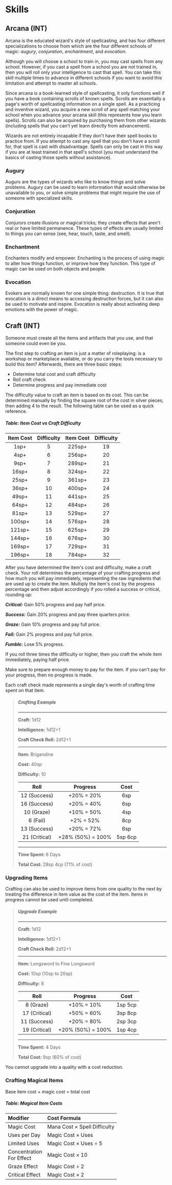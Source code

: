 # Skills

## Arcana (INT)

Arcana is the educated wizard's style of spellcasting, and has four different specializations to choose from which are the four different schools of magic: *augury*, *conjuration*, *enchantment*, and *evocation*.

Although you will choose a school to train in, you may cast spells from any school. However, if you cast a spell from a school you are not trained in, then you will roll only your intelligence to cast that spell. You can take this skill multiple times to advance in different schools if you want to avoid this limitation and attempt to master all schools.

Since arcana is a book-learned style of spellcasting, it only functions well if you have a book containing scrolls of known spells. Scrolls are essentially a page's worth of spellcasting information on a single spell. As a practicing and inventive wizard, you acquire a new scroll of any spell matching your school when you advance your arcana skill (this represents how you learn spells). Scrolls can also be acquired by purchasing them from other wizards (including spells that you can't yet learn directly from advancement).

Wizards are not entirely incapable if they don't have their spell books to practice from. If you attempt to cast any spell that you don't have a scroll for, that spell is cast with disadvantage. Spells can only be cast in this way if you are at least trained in that spell's school (you must understand the basics of casting those spells without assistance).

### Augury

Augurs are the types of wizards who like to know things and solve problems. Augury can be used to learn information that would otherwise be unavailable to you, or solve simple problems that might require the use of someone with specialized skills.

### Conjuration

Conjurors create illusions or magical tricks; they create effects that aren't real or have limited permanence. These types of effects are usually limited to things you can sense (see, hear, touch, taste, and smell).

### Enchantment

Enchanters modify and empower. Enchanting is the process of using magic to alter how things function, or improve how they function. This type of magic can be used on both objects and people.

### Evocation

Evokers are normally known for one simple thing: destruction. It is true that evocation is a direct means to accessing destruction forces, but it can also be used to motivate and inspire. Evocation is really about activating deep emotions with the power of magic.

## Craft (INT)

Someone must create all the items and artifacts that you use, and that someone could even be you.

The first step to crafting an item is just a matter of roleplaying: is a workshop or marketplace available, or do you carry the tools necessary to build this item? Afterwards, there are three basic steps:

* Determine total cost and craft difficulty
* Roll craft check
* Determine progress and pay immediate cost

The difficulty value to craft an item is based on its cost. This can be determined manually by finding the square root of the cost in silver pieces, then adding 4 to the result. The following table can be used as a quick reference.

##### Table: Item Cost vs Craft Difficulty
| Item Cost | Difficulty | Item Cost | Difficulty |
|:-:|:-:|:-:|:-:|
| 1sp+ | 5 | 225sp+ | 19 |
| 4sp+ | 6 | 256sp+ | 20 |
| 9sp+ | 7 | 289sp+ | 21 |
| 16sp+ | 8 | 324sp+ | 22 |
| 25sp+ | 9 | 361sp+ | 23 |
| 36sp+ | 10 | 400sp+ | 24 |
| 49sp+ | 11 | 441sp+ | 25 |
| 64sp+ | 12 | 484sp+ | 26 |
| 81sp+ | 13 | 529sp+ | 27 |
| 100sp+ | 14 | 576sp+ | 28 |
| 121sp+ | 15 | 625sp+ | 29 |
| 144sp+ | 16 | 676sp+ | 30 |
| 169sp+ | 17 | 729sp+ | 31 |
| 196sp+ | 18 | 784sp+ | 32 |

After you have determined the item's cost and difficulty, make a craft check. Your roll determines the percentage of your crafting progress and how much you will pay immediately, representing the raw ingredients that are used up to create the item. Multiply the item's cost by the progress percentage and then adjust accordingly if you rolled a success or critical, rounding up:

***Critical:*** Gain 50% progress and pay half price.

***Success:*** Gain 20% progress and pay three quarters price.

***Graze:*** Gain 10% progress and pay full price.

***Fail:*** Gain 2% progress and pay full price.

***Fumble:*** Lose 5% progress.

If you roll three times the difficulty or higher, then you craft the whole item immediately, paying half price.

Make sure to prepare enough money to pay for the item. If you can't pay for your progress, then no progress is made.

Each craft check made represents a single day's worth of crafting time spent on that item.

> ##### Crafting Example
> ___
> **Craft:** 1d12
>
> **Intelligence:** 1d12+1
>
> **Craft Check Roll:** 2d12+1
> ___
> **Item:** Brigandine
>
> **Cost:** 40sp
>
> **Difficulty:** 10
>
> | Roll | Progress | Cost |
> |:-:|:-:|:-:|
> | 12 (Success) | +20% = 20% | 6sp |
> | 16 (Success) | +20% = 40% | 6sp |
> | 10 (Graze) | +10% = 50% | 4sp |
> | 6 (Fail) | +2% = 52% | 8cp |
> | 13 (Success) | +20% = 72% | 6sp |
> | 21 (Critical) | +28% (50%) = 100% | 5sp 6cp |
> ___
> **Time Spent:** 6 Days
>
> **Total Cost:** 28sp 4cp (71% of cost)

### Upgrading Items

Crafting can also be used to improve items from one quality to the next by treating the difference in item value as the cost of the item. Items in progress cannot be used until completed.

> ##### Upgrade Example
> ___
> **Craft:** 1d12
>
> **Intelligence:** 1d12+1
>
> **Craft Check Roll:** 2d12+1
> ___
> **Item:** Longsword to Fine Longsword
>
> **Cost:** 10sp (10sp to 20sp)
>
> **Difficulty:** 8
>
> | Roll | Progress | Cost |
> |:-:|:-:|:-:|
> | 8 (Graze) | +10% = 10% | 1sp 5cp |
> | 17 (Critical) | +50% = 60% | 3sp 8cp |
> | 11 (Success) | +20% = 80% | 2sp 3cp |
> | 19 (Critical) | +20% (50%) = 100% | 1sp 4cp |
> ___
> **Time Spent:** 4 Days
>
> **Total Cost:** 9sp (60% of cost)

You cannot upgrade into a quality with a cost reduction.

### Crafting Magical Items

Base item cost + magic cost = total cost

##### Table: Magical Item Costs
| Modifier | Cost Formula |
|:-|:-|
| Magic Cost | Mana Cost × Spell Difficulty |
| Uses per Day | Magic Cost × Uses |
| Limited Uses | Magic Cost × Uses ÷ 5 |
| Concentration<br/>For Effect | Magic Cost × 10 |
| Graze Effect | Magic Cost ÷ 2 |
| Critical Effect | Magic Cost × 2 |
